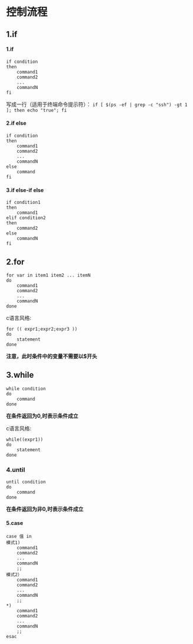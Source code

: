# 控制流程

## 1.if

#### 1.if

```
if condition
then
    command1 
    command2
    ...
    commandN 
fi
```
写成一行（适用于终端命令提示符）：
`if [ $(ps -ef | grep -c "ssh") -gt 1 ]; then echo "true"; fi`

#### 2.if else

```
if condition
then
    command1 
    command2
    ...
    commandN
else
    command
fi
```

#### 3.if else-if else

```
if condition1
then
    command1
elif condition2 
then 
    command2
else
    commandN
fi
```

## 2.for

```
for var in item1 item2 ... itemN
do
    command1
    command2
    ...
    commandN
done
```

c语言风格:

```
for (( expr1;expr2;expr3 ))
do
	statement
done
```

**注意，此时条件中的变量不需要以$开头**

## 3.while

```
while condition
do
    command
done
```

**在条件返回为0,时表示条件成立**

c语言风格:

```
while((expr1))
do
	statement
done
```

### 4.until

```
until condition
do
    command
done
```

**在条件返回为非0,时表示条件成立**

#### 5.case

```
case 值 in
模式1)
    command1
    command2
    ...
    commandN
    ;;
模式2）
    command1
    command2
    ...
    commandN
    ;;
*)
    command1
    command2
    ...
    commandN
    ;;
esac
```


